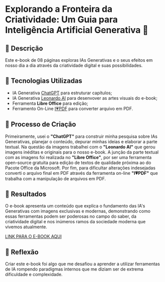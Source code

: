 # Explorando a Fronteira da Criatividade: Um Guia para Inteligência Artificial Generativa 🧠

## 📒 Descrição
Este e-book de 08 páginas exploras IAs Generativas e o seus efeitos em nosso dia a dia através da criatividade digital e suas possibilidades.

## 🤖 Tecnologias Utilizadas
- IA Generativa [ChatGPT](https://chatgpt.com/) para estruturar capítulos;
- IA Generativa [Leonardo AI](https://leonardo.ai/) para desenvover as artes visuais do e-book;
- Ferramenta **Libre Office** para edição;
- Ferramento On-Line [I💗PDF](https://www.ilovepdf.com/pt) para converter arquivo em PDF.

## 🧐 Processo de Criação
Primeiramente, usei o **"ChatGPT"** para construir minha pesquisa sobre IAs Generativas, planejar o conteúdo, depurar minhas ideias e elaborar a parte textual. Na questão da imagens trabalhei com o **"Leonardo AI"** que gerou imagens inéditas e originais para o nosso e-book. A junção da parte textual com as imagens foi realizada no **"Libre Office"**, por ser uma ferramenta open-source gratuita para edição de textos de qualidade próxima ao do Pacote Office da Microsoft. Por fim, para dificultar alterações indesejadas converti o arquivo final em PDF através da ferramenta on-line **"I💗PDF"** que trabalha com a manipulação de arquivos em PDF.


## 🚀 Resultados
O e-book apresenta um conteúdo que explica o fundamento das IA's Generativas com imagens exclusivas e modernas, demonstrando como essas ferramentas podem ser poderosas no campo do saber, da criatividade digital e nos inúmeros ramos da sociedade moderna que vivemos atualmente.

[LINK PARA O E-BOOK AQUI](https://drive.google.com/file/d/1ZjePlghzxNAj6OtahXdbeuW96LjI4Hiw/view?usp=drive_link)

## 💭 Reflexão 
Criar este e-book foi algo que me desafiou a aprender a utilizar ferramentas de IA rompendo paradigmas internos que me diziam ser de extrema dificuldade e complexidade.
